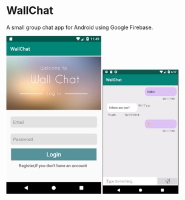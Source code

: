 <h1>WallChat</h1>
<p> A small group chat app for Android using Google Firebase.</p>
<img src="Screenshot.png" width="250px">
<img src="Sreenshot2.png" width="200px">


